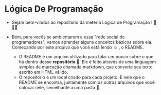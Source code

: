 # Lógica De Programação

+ Sejam bem-vindos ao repositório da metéria Lógica de Programação ! 🥳🥳🥳

+ Bom, para vocês se ambientarem a essa "rede social de programadores", vamos aprender alguns conceitos básicos sobre ela. Começando por este arquivo que você está lendo ☺️ , o README. </br>
  - O README é um arquivo utilizado para falar um pouco sobre o que há dentro desse <strong>repositório</strong> 🧐. Ele é feito através de uma linguagem simples de marcação chamada markdown, que converte seu texto escrito em HTML válido.
  - O repositório é um local criado para cada projeto. É nele que o README se encontra, juntamente com os outros arquivos que você colocar nele, semelhante a uma pasta 📂.
